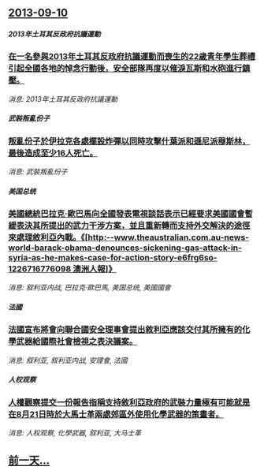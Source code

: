 ## [2013-09-10](/news/2013/09/10/index.md)

##### 2013年土耳其反政府抗議運動
### [ 在一名參與2013年土耳其反政府抗議運動而喪生的22歲青年學生葬禮引起全國各地的悼念行動後，安全部隊再度以催淚瓦斯和水砲進行鎮壓。](/news/2013/09/10/在一名參與2013年土耳其反政府抗議運動而喪生的22歲青年學生葬禮引起全國各地的悼念行動後-安全部隊再度以催淚瓦斯和水.md)
_消息: 2013年土耳其反政府抗議運動_

##### 武裝叛亂份子
### [ 叛亂份子於伊拉克各處擺設炸彈以同時攻擊什葉派和遜尼派穆斯林，最後造成至少16人死亡。](/news/2013/09/10/叛亂份子於伊拉克各處擺設炸彈以同時攻擊什葉派和遜尼派穆斯林-最後造成至少16人死亡.md)
_消息: 武裝叛亂份子_

##### 美国总统
### [ 美國總統巴拉克·歐巴馬向全國發表電視談話表示已經要求美國國會暫緩表決其所提出的武力干涉方案，並且重新轉而支持外交解決的途徑來處理敘利亞內戰。《[http:--www.theaustralian.com.au-news-world-barack-obama-denounces-sickening-gas-attack-in-syria-as-he-makes-case-for-action-story-e6frg6so-1226716776098 澳洲人報]》](/news/2013/09/10/美國總統巴拉克-歐巴馬向全國發表電視談話表示已經要求美國國會暫緩表決其所提出的武力干涉方案-並且重新轉而支持外交解決的.md)
_消息: 叙利亚内战, 巴拉克·歐巴馬, 美国总统, 美國國會_

##### 法國
### [ 法國宣布將會向聯合國安全理事會提出敘利亞應該交付其所擁有的化學武器給國際社會檢視之表決議案。](/news/2013/09/10/法國宣布將會向聯合國安全理事會提出敘利亞應該交付其所擁有的化學武器給國際社會檢視之表決議案.md)
_消息: 叙利亚, 叙利亚内战, 安理會, 法國_

##### 人权观察
### [ 人權觀察提交一份報告指稱支持敘利亞政府的武裝力量極有可能就是在8月21日時於大馬士革兩處郊區外使用化學武器的策畫者。](/news/2013/09/10/人權觀察提交一份報告指稱支持敘利亞政府的武裝力量極有可能就是在8月21日時於大馬士革兩處郊區外使用化學武器的策畫者.md)
_消息: 人权观察, 化學武器, 叙利亚, 大马士革_

## [前一天...](/news/2013/09/9/index.md)

